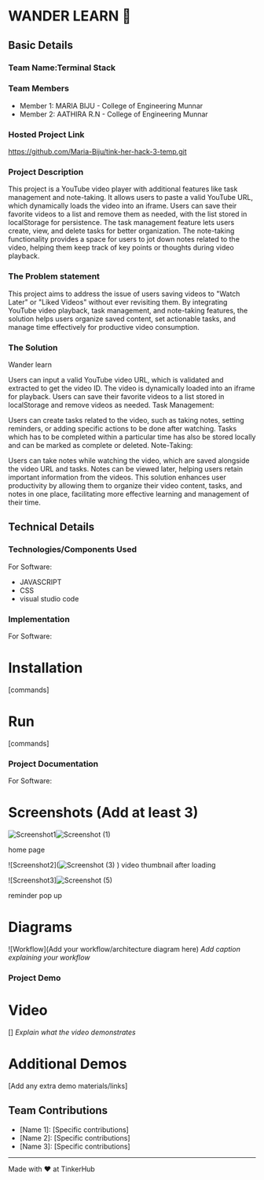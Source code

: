 # WANDER LEARN 🎯


## Basic Details
### Team Name:Terminal Stack


### Team Members
- Member 1: MARIA BIJU - College of Engineering Munnar
- Member 2: AATHIRA R.N - College of Engineering Munnar

### Hosted Project Link
https://github.com/Maria-Biju/tink-her-hack-3-temp.git

### Project Description
This project is a YouTube video player with additional features like task management and note-taking. It allows users to paste a valid YouTube URL, which dynamically loads the video into an iframe. Users can save their favorite videos to a list and remove them as needed, with the list stored in localStorage for persistence. The task management feature lets users create, view, and delete tasks for better organization. The note-taking functionality provides a space for users to jot down notes related to the video, helping them keep track of key points or thoughts during video playback.

### The Problem statement
This project aims to address the issue of users saving videos to "Watch Later" or "Liked Videos" without ever revisiting them. By integrating YouTube video playback, task management, and note-taking features, the solution helps users organize saved content, set actionable tasks, and manage time effectively for productive video consumption.

### The Solution
Wander learn

Users can input a valid YouTube video URL, which is validated and extracted to get the video ID.
The video is dynamically loaded into an iframe for playback.
Users can save their favorite videos to a list stored in localStorage and remove videos as needed.
Task Management:

Users can create tasks related to the video, such as taking notes, setting reminders, or adding specific actions to be done after watching.
Tasks which has to be completed within a particular time has also be stored locally and can be marked as complete or deleted.
Note-Taking:

Users can take notes while watching the video, which are saved alongside the video URL and tasks.
Notes can be viewed later, helping users retain important information from the videos.
This solution enhances user productivity by allowing them to organize their video content, tasks, and notes in one place, facilitating more effective learning and management of their time.

## Technical Details
### Technologies/Components Used
For Software:
- JAVASCRIPT
- CSS
- visual studio code



### Implementation
For Software:
# Installation
[commands]

# Run
[commands]

### Project Documentation
For Software:

# Screenshots (Add at least 3)
![Screenshot1]()![Screenshot (1)](https://github.com/user-attachments/assets/7aa1f08b-20f4-4ba0-806e-216a5fcdf6be)

home page

![Screenshot2](![Screenshot (3)](https://github.com/user-attachments/assets/aa0ea4b0-179e-42bc-b0d6-231a934060e3)
)
video thumbnail after loading

![Screenshot3]![Screenshot (5)](https://github.com/user-attachments/assets/98e256be-8865-4aef-b321-0e6643fa58b1)

reminder pop up

# Diagrams
![Workflow](Add your workflow/architecture diagram here)
*Add caption explaining your workflow*

### Project Demo
# Video
[]
*Explain what the video demonstrates*

# Additional Demos
[Add any extra demo materials/links]

## Team Contributions
- [Name 1]: [Specific contributions]
- [Name 2]: [Specific contributions]
- [Name 3]: [Specific contributions]

---
Made with ❤️ at TinkerHub
